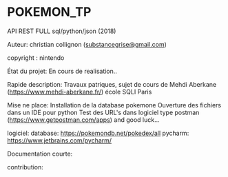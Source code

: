 # POKEMON_TP
API REST FULL sql/python/json (2018)

Auteur:
christian collignon (substancegrise@gmail.com)

copyright :
nintendo


État du projet:
En cours de realisation..

Rapide description:
Travaux patriques, sujet de cours de Mehdi Aberkane (https://www.mehdi-aberkane.fr/) école SQLI Paris

Mise ne place:
Installation de la database pokemone 
Ouverture des fichiers dans un IDE pour python
Test des URL's dans logiciel type postman (https://www.getpostman.com/apps)
and good luck...

logiciel:
database: https://pokemondb.net/pokedex/all
pycharm: https://www.jetbrains.com/pycharm/



Documentation courte:

contribution:
